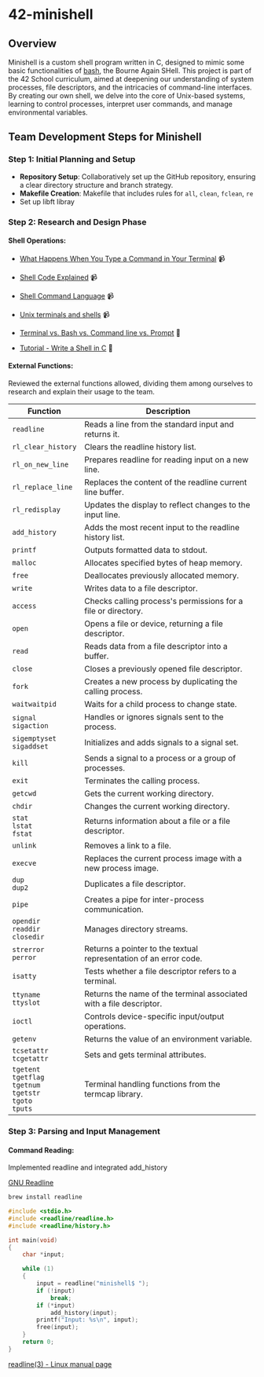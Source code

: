 # 42-minishell

## Overview
Minishell is a custom shell program written in C, designed to mimic some basic functionalities of [bash](https://en.wikipedia.org/wiki/Bash_(Unix_shell)), the Bourne Again SHell. This project is part of the 42 School curriculum, aimed at deepening our understanding of system processes, file descriptors, and the intricacies of command-line interfaces. By creating our own shell, we delve into the core of Unix-based systems, learning to control processes, interpret user commands, and manage environmental variables.






## Team Development Steps for Minishell
### Step 1: Initial Planning and Setup
- **Repository Setup**: Collaboratively set up the GitHub repository, ensuring a clear directory structure and branch strategy.
- **Makefile Creation**: Makefile that includes rules for `all`, `clean`, `fclean`, `re`
- Set up libft libray

### Step 2: Research and Design Phase
#### Shell Operations: 
- [What Happens When You Type a Command in Your Terminal](https://www.youtube.com/watch?v=2P7fcVHxA9o&list=LL&index=6) 📹
- [Shell Code Explained](https://www.youtube.com/playlist?list=PLbtzT1TYeoMhF4hcpEiCsOeN13zqrzBJq) 📹

- [Shell Command Language](https://pubs.opengroup.org/onlinepubs/009695399/utilities/xcu_chap02.html) 📹

- [Unix terminals and shells](https://www.youtube.com/playlist?list=PLFAC320731F539902) 📹

- [Terminal vs. Bash vs. Command line vs. Prompt](https://www.youtube.com/watch?v=hMSByvFHOro&ab_channel=LukeSmith) 📝

- [Tutorial - Write a Shell in C](https://brennan.io/2015/01/16/write-a-shell-in-c/) 📝


#### External Functions:
Reviewed the external functions allowed, dividing them among ourselves to research and explain their usage to the team.

| Function                                       | Description                                                         |
| ---------------------------------------------- | ------------------------------------------------------------------- |
| `readline`                                     | Reads a line from the standard input and returns it.                |
| `rl_clear_history`                             | Clears the readline history list.                                   |
| `rl_on_new_line`                               | Prepares readline for reading input on a new line.                  |
| `rl_replace_line`                              | Replaces the content of the readline current line buffer.           |
| `rl_redisplay`                                 | Updates the display to reflect changes to the input line.           |
| `add_history`                                  | Adds the most recent input to the readline history list.            |
| `printf`                                       | Outputs formatted data to stdout.                                   |
| `malloc`                                       | Allocates specified bytes of heap memory.                           |
| `free`                                         | Deallocates previously allocated memory.                            |
| `write`                                        | Writes data to a file descriptor.                                   |
| `access`                                       | Checks calling process's permissions for a file or directory.       |
| `open`                                         | Opens a file or device, returning a file descriptor.                |
| `read`                                         | Reads data from a file descriptor into a buffer.                    |
| `close`                                        | Closes a previously opened file descriptor.                         |
| `fork`                                         | Creates a new process by duplicating the calling process.           |
| `waitwaitpid`                                 | Waits for a child process to change state.                          |
| `signal` <br> `sigaction`                             | Handles or ignores signals sent to the process.                     |
| `sigemptyset` <br> `sigaddset`                        | Initializes and adds signals to a signal set.                       |
| `kill`                                         | Sends a signal to a process or a group of processes.                |
| `exit`                                         | Terminates the calling process.                                     |
| `getcwd`                                       | Gets the current working directory.                                 |
| `chdir`                                        | Changes the current working directory.                              |
| `stat` <br> `lstat` <br> `fstat`                             | Returns information about a file or a file descriptor.              |
| `unlink`                                       | Removes a link to a file.                                           |
| `execve`                                       | Replaces the current process image with a new process image.        |
| `dup` <br> `dup2`                                     | Duplicates a file descriptor.                                       |
| `pipe`                                         | Creates a pipe for inter-process communication.                     |
| `opendir` <br> `readdir` <br> `closedir`                     | Manages directory streams.                                          |
| `strerror` <br> `perror`                              | Returns a pointer to the textual representation of an error code.   |
| `isatty`                                       | Tests whether a file descriptor refers to a terminal.               |
| `ttyname` <br> `ttyslot`                              | Returns the name of the terminal associated with a file descriptor. |
| `ioctl`                                        | Controls device-specific input/output operations.                   |
| `getenv`                                       | Returns the value of an environment variable.                       |
| `tcsetattr` <br> `tcgetattr`                          | Sets and gets terminal attributes.                                  |
| `tgetent` <br> `tgetflag` <br> `tgetnum` <br> `tgetstr` <br> `tgoto` <br> `tputs` | Terminal handling functions from the termcap library.               |

### Step 3: Parsing and Input Management

#### Command Reading:
Implemented readline and integrated add_history

[GNU Readline](https://en.wikipedia.org/wiki/GNU_Readline)
```bash
brew install readline
```

```c
#include <stdio.h>
#include <readline/readline.h>
#include <readline/history.h>

int main(void)
{
    char *input;

    while (1)
    {
        input = readline("minishell$ ");
        if (!input)
            break;
        if (*input)
            add_history(input);
        printf("Input: %s\n", input);
        free(input);
    }
    return 0;
}
```
[readline(3) - Linux manual page](https://man7.org/linux/man-pages/man3/readline.3.html)

